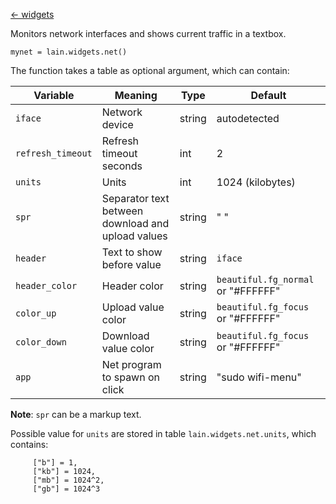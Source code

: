 [<- widgets](https://github.com/copycat-killer/lain/wiki/Widgets)

Monitors network interfaces and shows current traffic in a textbox. 

    mynet = lain.widgets.net()

The function takes a table as optional argument, which can contain:

Variable | Meaning | Type | Default
--- | --- | --- | ---
`iface` | Network device | string | autodetected
`refresh_timeout` | Refresh timeout seconds | int | 2
`units` | Units | int | 1024 (kilobytes) 
`spr` | Separator text between download and upload values | string | " "
`header` | Text to show before value | string | `iface`
`header_color` | Header color | string | `beautiful.fg_normal` or "#FFFFFF"
`color_up` | Upload value color | string | `beautiful.fg_focus` or "#FFFFFF"
`color_down` | Download value color | string | `beautiful.fg_focus` or "#FFFFFF"
`app` | Net program to spawn on click | string | "sudo wifi-menu"

**Note**: `spr` can be a markup text.

Possible value for `units` are stored in table `lain.widgets.net.units`, which contains:

         ["b"] = 1,
         ["kb"] = 1024,
         ["mb"] = 1024^2,
         ["gb"] = 1024^3